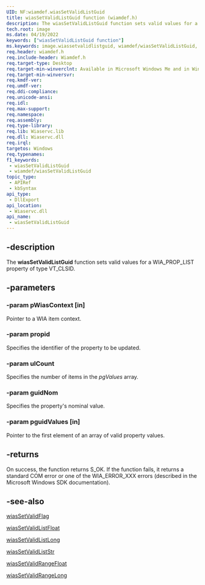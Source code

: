 ```yaml
---
UID: NF:wiamdef.wiasSetValidListGuid
title: wiasSetValidListGuid function (wiamdef.h)
description: The wiasSetValidListGuid function sets valid values for a WIA_PROP_LIST property of type VT_CLSID.
tech.root: image
ms.date: 04/19/2022
keywords: ["wiasSetValidListGuid function"]
ms.keywords: image.wiassetvalidlistguid, wiamdef/wiasSetValidListGuid, wiasFncs_eade05c7-20bd-480d-aa50-0216575ce856.xml, wiasSetValidListGuid, wiasSetValidListGuid function [Imaging Devices]
req.header: wiamdef.h
req.include-header: Wiamdef.h
req.target-type: Desktop
req.target-min-winverclnt: Available in Microsoft Windows Me and in Windows XP and later versions of the Windows operating systems.
req.target-min-winversvr: 
req.kmdf-ver: 
req.umdf-ver: 
req.ddi-compliance: 
req.unicode-ansi: 
req.idl: 
req.max-support: 
req.namespace: 
req.assembly: 
req.type-library: 
req.lib: Wiaservc.lib
req.dll: Wiaservc.dll
req.irql: 
targetos: Windows
req.typenames: 
f1_keywords:
 - wiasSetValidListGuid
 - wiamdef/wiasSetValidListGuid
topic_type:
 - APIRef
 - kbSyntax
api_type:
 - DllExport
api_location:
 - Wiaservc.dll
api_name:
 - wiasSetValidListGuid
---
```


## -description

The **wiasSetValidListGuid** function sets valid values for a WIA_PROP_LIST property of type VT_CLSID.

## -parameters

### -param pWiasContext [in]

Pointer to a WIA item context.

### -param propid

Specifies the identifier of the property to be updated.

### -param ulCount

Specifies the number of items in the *pgValues* array.

### -param guidNom

Specifies the property's nominal value.

### -param pguidValues [in]

Pointer to the first element of an array of valid property values.

## -returns

On success, the function returns S_OK. If the function fails, it returns a standard COM error or one of the WIA_ERROR_XXX errors (described in the Microsoft Windows SDK documentation).

## -see-also

[wiasSetValidFlag](./nf-wiamdef-wiassetvalidflag.md)

[wiasSetValidListFloat](./nf-wiamdef-wiassetvalidlistfloat.md)

[wiasSetValidListLong](./nf-wiamdef-wiassetvalidlistlong.md)

[wiasSetValidListStr](./nf-wiamdef-wiassetvalidliststr.md)

[wiasSetValidRangeFloat](./nf-wiamdef-wiassetvalidrangefloat.md)

[wiasSetValidRangeLong](./nf-wiamdef-wiassetvalidrangelong.md)
